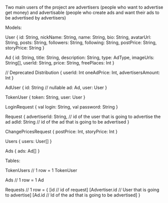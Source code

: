 Two main users of the project are advertisers (people who want to advertise get money)
and advertisable (people who create ads and want their ads to be advertised by advertisers)

Models:

User {
    id: String,
    nickName: String,
    name: String,
    bio: String,
    avatarUrl: String,
    posts: String,
    followers: String,
    following: String,
    postPrice: String,
    storyPrice: String
}

Ad {
    id: String,
    title: String,
    description: String,
    type: AdType,
    imageUrls: String[],
    userId: String,
    price: String,
    freePlaces: Int
}

// Deprecated
Distribution {
    userId: Int
    oneAdPrice: Int,
    advertisersAmount: Int
}

AdUser {
     id: String // nullable
     ad: Ad,
     user: User
}

TokenUser {
    token: String,
    user: User
}

LoginRequest {
    val login: String,
    val password: String
}

Request {
    advertiserId: String, // id of the user that is going to advertise the ad
    adId: String // id of the ad that is going to be advertised
}

ChangePricesRequest {
    postPrice: Int,
    storyPrice: Int
}

Users {
    users: User[]
}

Ads {
    ads: Ad[]
}


Tables:

TokenUsers // 1 row = 1 TokenUser

Ads // 1 row = 1 Ad

Requests // 1 row = {
    [id // id of request]
    [Advertiser.id // User that is going to advertise]
    [Ad.id // Id of the ad that is going to be advertised]
}